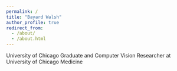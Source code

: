 ```yaml
---
permalink: /
title: "Bayard Walsh"
author_profile: true
redirect_from: 
  - /about/
  - /about.html
---
```


University of Chicago Graduate and Computer Vision Researcher at University of Chicago Medicine
